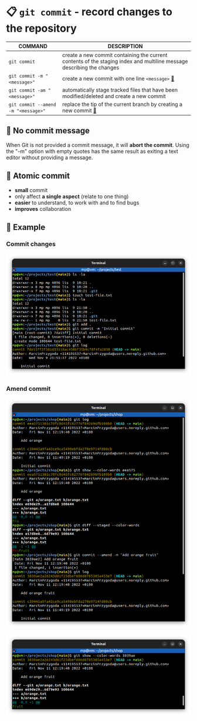 # 📋 `git commit` - record changes to the repository

| COMMAND                             | DESCRIPTION                                                                                                           |
| ----------------------------------- | --------------------------------------------------------------------------------------------------------------------- |
| `git commit`                        | create a new commit containing the current contents of the staging index and multiline message describing the changes |
| `git commit -m "<message>"`         | create a new commit with one line `<message>` [🔗](#commit-changes)                                                    |
| `git commit -am "<message>"`        | automatically stage tracked files that have been modified/deleted and create a new commit                             |
| `git commit --amend -m "<message>"` | replace the tip of the current branch by creating a new commit [🔗](#amend-commit)                                     |

## 📌 No commit message

When Git is not provided a commit message, it will **abort the commit**. Using the "-m" option with empty quotes has the same result as exiting a text editor without providing a message.

## 📌 Atomic commit

- **small** commit
- only affect **a single aspect** (relate to one thing)
- **easier** to understand, to work with and to find bugs
- **improves** collaboration

## 📌 Example

### Commit changes

![](images/git-commit.png)

### Amend commit

![](images/git-commit-amend.png)

![](images/git-commit-amend-result.png)